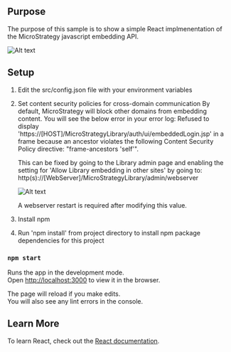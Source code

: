 ## Purpose

The purpose of this sample is to show a simple React implmenentation of the MicroStrategy javascript embedding API.

![Alt text](https://github.com/slippens/MicroStrategy/blob/master/JS%20Emebedding%20API/React%20Sample/results.png "Title")

## Setup

1) Edit the src/config.json file with your environment variables
2) Set content security policies for cross-domain communication
	By default, MicroStrategy will block other domains from embedding content. You will see the below error in your error log: 
	Refused to display 'https://[HOST]/MicroStrategyLibrary/auth/ui/embeddedLogin.jsp' in a frame because an ancestor violates the following Content Security Policy directive: "frame-ancestors 'self'".

	This can be fixed by going to the Library admin page and enabling the setting for 'Allow Library embedding in other sites' by going to:
	http(s)://[WebServer]/MicroStrategyLibrary/admin/webserver

	![Alt text](https://github.com/slippens/MicroStrategy/blob/master/JS%20Emebedding%20API/React%20Sample/webAdmin.png "Title")


	A webserver restart is required after modifying this value.

3) Install npm
4) Run 'npm install' from project directory to install npm package dependencies for this project

### `npm start`

Runs the app in the development mode.<br>
Open [http://localhost:3000](http://localhost:3000) to view it in the browser.

The page will reload if you make edits.<br>
You will also see any lint errors in the console.

## Learn More
To learn React, check out the [React documentation](https://reactjs.org/).


